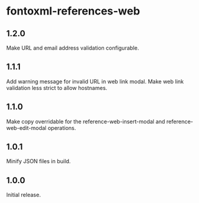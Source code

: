 # fontoxml-references-web

## 1.2.0

Make URL and email address validation configurable.

## 1.1.1

Add warning message for invalid URL in web link modal.
Make web link validation less strict to allow hostnames.

## 1.1.0

Make copy overridable for the reference-web-insert-modal and reference-web-edit-modal operations.

## 1.0.1

Minify JSON files in build.

## 1.0.0

Initial release.
